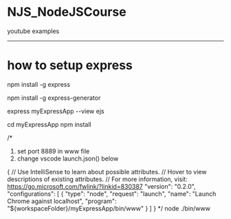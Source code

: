 # NJS_NodeJSCourse
youtube examples


------------------------------------------------------
# how to setup express

npm install -g express

npm install -g express-generator

express myExpressApp --view ejs

cd myExpressApp
npm install

/*
1. set port 8889 in www file
2. change vscode launch.json() below

{
    // Use IntelliSense to learn about possible attributes.
    // Hover to view descriptions of existing attributes.
    // For more information, visit: https://go.microsoft.com/fwlink/?linkid=830387
    "version": "0.2.0",
    "configurations": [
        {
            "type": "node",
            "request": "launch",
            "name": "Launch Chrome against localhost",
            "program": "${workspaceFolder}/myExpressApp/bin/www"
        }
    ]
}
*/
node ./bin/www
